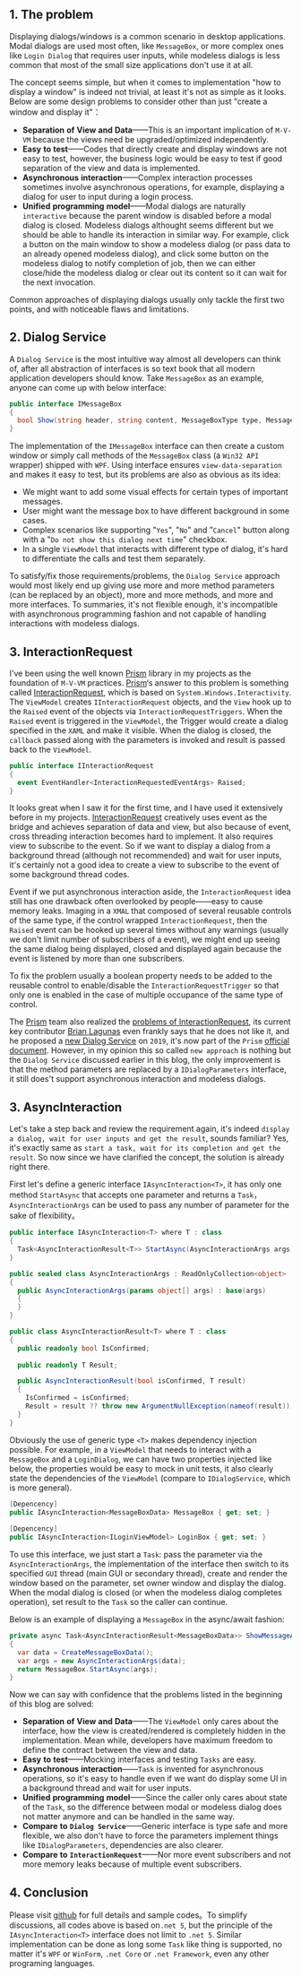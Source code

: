 ## 1. The problem

Displaying dialogs/windows is a common scenario in desktop applications. Modal dialogs are used most often, like `MessageBox`, or more complex ones like `Login Dialog` that requires user inputs, while modeless dialogs is less common that most of the small size applications don't use it at all.

The concept seems simple, but when it comes to implementation "how to display a window" is indeed not trivial, at least it's not as simple as it looks. Below are some design problems to consider other than just "create a window and display it"：

+ **Separation** **of** **View** **and** **Data**——This is an important implication of `M-V-VM` because the views need be upgraded/optimized independently.
+ **Easy** **to** **test**——Codes that directly create and display windows are not easy to test, however, the business logic would be easy to test if good separation of the view and data is implemented.
+ **Asynchronous** **interaction**——Complex interaction processes sometimes involve asynchronous operations, for example, displaying a dialog for user to input during a login process.
+ **Unified** **programming** **model**——Modal dialogs are naturally `interactive` because the parent window is disabled before a modal dialog is closed. Modeless dialogs althought seems different but we should be able to handle its interaction in similar way. For example, click a button on the main window to show a modeless dialog (or pass data to an already opened modeless dialog), and click some button on the modeless dialog to notify completion of job, then we can either close/hide the modeless dialog or clear out its content so it can wait for the next invocation.

Common approaches of displaying dialogs usually only tackle the first two points, and with noticeable flaws and limitations.

 
## 2. Dialog Service

A `Dialog Service` is the most intuitive way almost all developers can think of, after all abstraction of interfaces is so text book that all modern application developers should know. Take `MessageBox` as an example, anyone can come up with below interface:

```c#
public interface IMessageBox
{
  bool Show(string header, string content, MessageBoxType type, MessageBoxIcon icon);
}
```

The implementation of the `IMessageBox` interface can then create a custom window or simply call methods of the `MessageBox` class (a `Win32 API` wrapper) shipped with `WPF`. Using interface ensures `view-data-separation` and makes it easy to test, but its problems are also as obvious as its idea:

+ We might want to add some visual effects for certain types of important messages.
+ User might want the message box to have different background in some cases.
+ Complex scenarios like supporting "`Yes`", "`No`" and ”`Cancel`" button along with a "`Do not show this dialog next time`" checkbox.
+ In a single `ViewModel` that interacts with different type of dialog, it's hard to differentiate the calls and test them separately.

To satisfy/fix those requirements/problems, the `Dialog Service` approach would most likely end up giving use more and more method parameters (can be replaced by an object), more and more methods, and more and more interfaces. To summaries, it's not flexible enough, it's incompatible with asynchronous programming fashion and not capable of handling interactions with modeless dialogs.


## 3. InteractionRequest

I've been using the well known [Prism](https://prismlibrary.com) library in my projects as the foundation of `M-V-VM` practices. [Prism](https://prismlibrary.com)‘s answer to this problem is something called [InteractionRequest](https://prismlibrary.com/docs/wpf/legacy/Advanced-MVVM.html), which is based on `System.Windows.Interactivity`. The `ViewModel` creates `IInteractionRequest` objects, and the `View` hook up to the `Raised` event of the objects via `InteractionRequestTriggers`. When the `Raised` event is triggered in the `ViewModel`, the Trigger would create a dialog specified in the `XAML` and make it visible. When the dialog is closed, the `callback` passed along with the parameters is invoked and result is passed back to the `ViewModel`.


```c#
public interface IInteractionRequest
{
  event EventHandler<InteractionRequestedEventArgs> Raised;
}
```

It looks great when I saw it for the first time, and I have used it extensively before in my projects. [InteractionRequest](https://prismlibrary.com/docs/wpf/legacy/Advanced-MVVM.html) creatively uses event as the bridge and achieves separation of data and view, but also because of event, cross threading interaction becomes hard to implement. It also requires view to subscribe to the event. So if we want to display a dialog from a background thread (although not recommended) and wait for user inputs, it's certainly not a good idea to create a view to subscribe to the event of some background thread codes.

Event if we put asynchronous interaction aside, the `InteractionRequest` idea still has one drawback often overlooked by people——easy to cause memory leaks. Imaging in a `XMAL` that composed of several reusable controls of the same type, if the control wrapped `InteractionRequest`, then the `Raised` event can be hooked up several times without any warnings (usually we don't limit number of subscribers of a event), we might end up seeing the same dialog being displayed, closed and displayed again because the event is listened by more than one subscribers.

To fix the problem usually a boolean property needs to be added to the reusable control to enable/disable the `InteractionRequestTrigger` so that only one is enabled in the case of multiple occupance of the same type of control.

The [Prism](https://prismlibrary.com) team also realized the [problems of InteractionRequest](https://github.com/PrismLibrary/Prism/issues/864), its current key contributor [Brian Lagunas](https://github.com/brianlagunas) even frankly says that he does not like it, and he proposed a [new Dialog Service](https://github.com/PrismLibrary/Prism/issues/1666) on `2019`, it's now part of the `Prism` [official document](https://prismlibrary.com/docs/wpf/dialog-service.html). However, in my opinion this so called `new approach` is nothing but the `Dialog Service` discussed earlier in this blog, the only improvement is that the method parameters are replaced by a `IDialogParameters` interface, it still does't support asynchronous interaction and modeless dialogs.


## 3. AsyncInteraction

Let's take a step back and review the requirement again, it's indeed `display a dialog, wait for user inputs and get the result`, sounds familiar? Yes, it's exactly same as `start a task, wait for its completion and get the result`. So now since we have clarified the concept, the solution is already right there.

First let's define a generic interface `IAsyncInteraction<T>`, it has only one method `StartAsync` that accepts one parameter and returns a `Task`，`AsyncInteractionArgs` can be used to pass any number of parameter for the sake of flexibility。

```c#
public interface IAsyncInteraction<T> where T : class
{
  Task<AsyncInteractionResult<T>> StartAsync(AsyncInteractionArgs args);
}

public sealed class AsyncInteractionArgs : ReadOnlyCollection<object>
{
  public AsyncInteractionArgs(params object[] args) : base(args)
  {
  }
}

public class AsyncInteractionResult<T> where T : class
{
  public readonly bool IsConfirmed;
  
  public readonly T Result;

  public AsyncInteractionResult(bool isConfirmed, T result)
  {
    IsConfirmed = isConfirmed;
    Result = result ?? throw new ArgumentNullException(nameof(result));
  }
}
```

Obviously the use of generic type `<T>` makes dependency injection possible. For example, in a `ViewModel` that needs to interact with a `MessageBox` and a `LoginDialog`, we can have two properties injected like below, the properties would be easy to mock in unit tests, it also clearly state the dependencies of the `ViewModel` (compare to `IDialogService`, which is more general).

```c#
[Depencency]
public IAsyncInteraction<MessageBoxData> MessageBox { get; set; }
    
[Depencency]
public IAsyncInteraction<ILoginViewModel> LoginBox { get; set; }
```

To use this interface, we just start a `Task`: pass the parameter via the `AsyncInteractionArgs`, the implementation of the interface then switch to its specified `GUI` thread (main GUI or secondary thread), create and render the window based on the parameter, set owner window and display the dialog. When the modal dialog is closed (or when the modeless dialog completes operation), set result to the `Task` so the caller can continue.

Below is an example of displaying a `MessageBox` in the async/await fashion:

```c#
private async Task<AsyncInteractionResult<MessageBoxData>> ShowMessageAsync()
{
  var data = CreateMessageBoxData();
  var args = new AsyncInteractionArgs(data);
  return MessageBox.StartAsync(args);
}
```

Now we can say with confidence that the problems listed in the beginning of this blog are solved:

+ **Separation** **of** **View** **and** **Data**——The `ViewModel` only cares about the interface, how the view is created/rendered is completely hidden in the implementation. Mean while, developers have maximum freedom to define the contract between the view and data.
+ **Easy** **to** **test**——Mocking interfaces and testing `Tasks` are easy.
+ **Asynchronous** **interaction**——`Task` is invented for asynchronous operations, so it's easy to handle even if we want do display some UI in a background thread and wait for user inputs.
+ **Unified** **programming** **model**——Since the caller only cares about state of the `Task`, so the difference between modal or modeless dialog does not matter anymore and can be handled in the same way.
+ **Compare** **to** **`Dialog Service`**——Generic interface is type safe and more flexible, we also don't have to force the parameters implement things like `IDialogParameters`, dependencies are also clearer.
+ **Compare** **to** **`InteractionRequest`**——Nor more event subscribers and not more memory leaks because of multiple event subscribers.


## 4. Conclusion

Please visit [github](https://github.com/eagleboost/AsyncInteraction) for full details and sample codes。To simplify discussions, all codes above is based on`.net 5`, but the principle of the `IAsyncInteraction<T>` interface does not limit to `.net 5`. Similar implementation can be done as long some `Task` like thing is supported, no matter it's `WPF` or `WinForm`, `.net Core` or `.net Framework`, even any other programing languages.